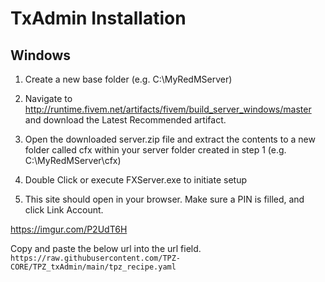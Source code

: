 
# TxAdmin Installation

## Windows

1. Create a new base folder (e.g. C:\MyRedMServer)

2. Navigate to http://runtime.fivem.net/artifacts/fivem/build_server_windows/master and download the Latest Recommended artifact.

3. Open the downloaded server.zip file and extract the contents to a new folder called cfx within your server folder created in step 1 (e.g.  C:\MyRedMServer\cfx)

4. Double Click or execute FXServer.exe to initiate setup

5. This site should open in your browser. Make sure a PIN is filled, and click Link Account.

https://imgur.com/P2UdT6H

Copy and paste the below url into the url field. `https://raw.githubusercontent.com/TPZ-CORE/TPZ_txAdmin/main/tpz_recipe.yaml`
